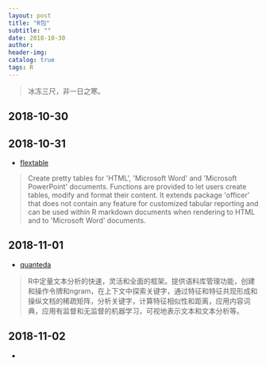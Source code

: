 ```yaml
---
layout: post
title: "R包"
subtitle: ""
date: 2018-10-30
author: 
header-img:
catalog: true
tags: R
---
```


> 冰冻三尺，非一日之寒。

## 2018-10-30


## 2018-10-31

- [flextable](https://mirrors.ustc.edu.cn/CRAN/web/packages/flextable/index.html)

> Create pretty tables for 'HTML', 'Microsoft Word' and 'Microsoft PowerPoint' documents. Functions are provided to let users create tables, modify and format their content. It extends package 'officer' that does not contain any feature for customized tabular reporting and can be used within R markdown documents when rendering to HTML and to 'Microsoft Word' documents.


## 2018-11-01

- [quanteda](https://mirrors.ustc.edu.cn/CRAN/web/packages/quanteda/index.html)
> R中定量文本分析的快速，灵活和全面的框架。提供语料库管理功能，创建和操作令牌和ngram，在上下文中探索关键字，通过特征和特征共现形成和操纵文档的稀疏矩阵，分析关键字，计算特征相似性和距离，应用内容词典，应用有监督和无监督的机器学习，可视地表示文本和文本分析等。

## 2018-11-02



 - 
 
 
